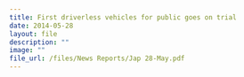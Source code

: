 ```yaml
---
title: First driverless vehicles for public goes on trial
date: 2014-05-28
layout: file
description: ""
image: ""
file_url: /files/News Reports/Jap 28-May.pdf
---
```


